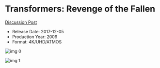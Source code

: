 # Transformers: Revenge of the Fallen

[Discussion Post](https://www.avsforum.com/threads/bass-eq-for-filtered-movies.2995212/post-56818042)

* Release Date: 2017-12-05
* Production Year: 2009
* Format: 4K/UHD/ATMOS

![img 0](https://i.imgur.com/OCmU1qe.jpg)

![img 1](https://i.imgur.com/dMVne2Q.png)


